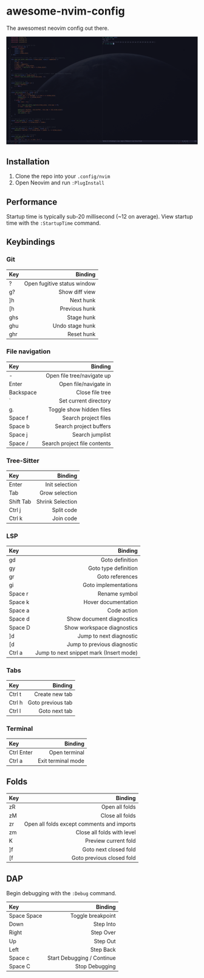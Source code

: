 # awesome-nvim-config

The awesomest neovim config out there.

![Screenshot of config](preview.png)

## Installation

1. Clone the repo into your `.config/nvim`
2. Open Neovim and run `:PlugInstall`

## Performance

Startup time is typically sub-20 millisecond (~12 on average). View startup time
with the `:StartupTime` command.

## Keybindings

### Git

| Key |                     Binding |
| :-- | --------------------------: |
| ?   | Open fugitive status window |
| g?  |              Show diff view |
| ]h  |                   Next hunk |
| [h  |               Previous hunk |
| ghs |                  Stage hunk |
| ghu |             Undo stage hunk |
| ghr |                  Reset hunk |

### File navigation

| Key       |                      Binding |
| :-------- | ---------------------------: |
| -         |   Open file tree/navigate up |
| Enter     |        Open file/navigate in |
| Backspace |              Close file tree |
| `         |        Set current directory |
| g.        |     Toggle show hidden files |
| Space f   |         Search project files |
| Space b   |       Search project buffers |
| Space j   |              Search jumplist |
| Space /   | Search project file contents |

### Tree-Sitter

| Key       |          Binding |
| :-------- | ---------------: |
| Enter     |   Init selection |
| Tab       |   Grow selection |
| Shift Tab | Shrink Selection |
| Ctrl j    |       Split code |
| Ctrl k    |        Join code |

### LSP

| Key     |                                 Binding |
| :------ | --------------------------------------: |
| gd      |                         Goto definition |
| gy      |                    Goto type definition |
| gr      |                         Goto references |
| gi      |                    Goto implementations |
| Space r |                           Rename symbol |
| Space k |                     Hover documentation |
| Space a |                             Code action |
| Space d |               Show document diagnostics |
| Space D |              Show workspace diagnostics |
| \]d     |                 Jump to next diagnostic |
| \[d     |             Jump to previous diagnostic |
| Ctrl a  | Jump to next snippet mark (Insert mode) |

### Tabs

| Key    |           Binding |
| :----- | ----------------: |
| Ctrl t |    Create new tab |
| Ctrl h | Goto previous tab |
| Ctrl l |     Goto next tab |

### Terminal

| Key        |            Binding |
| :--------- | -----------------: |
| Ctrl Enter |      Open terminal |
| Ctrl a     | Exit terminal mode |

## Folds

| Key |                                    Binding |
| :-- | -----------------------------------------: |
| zR  |                             Open all folds |
| zM  |                            Close all folds |
| zr  | Open all folds except comments and imports |
| zm  |                 Close all folds with level |
| K   |                       Preview current fold |
| ]f  |                      Goto next closed fold |
| [f  |                  Goto previous closed fold |

## DAP

Begin debugging with the `:Debug` command.

| Key         |                    Binding |
| :---------- | -------------------------: |
| Space Space |          Toggle breakpoint |
| Down        |                  Step Into |
| Right       |                  Step Over |
| Up          |                   Step Out |
| Left        |                  Step Back |
| Space c     | Start Debugging / Continue |
| Space C     |             Stop Debugging |
